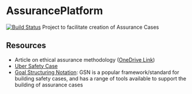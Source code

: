 # AssurancePlatform
[![Build Status](https://app.travis-ci.com/alan-turing-institute/AssurancePlatform.svg?branch=MVP)](https://app.travis-ci.com/alan-turing-institute/AssurancePlatform)
Project to facilitate creation of Assurance Cases

## Resources
- Article on ethical assurance methodology ([OneDrive Link](https://thealanturininstitute-my.sharepoint.com/:b:/g/personal/cburr_turing_ac_uk/EYHu_zD4Oq1Hmq8VGrJ_EsUBNrO1LGhpV2E9AaEUavioMQ?e=qCFKo2))
- [Uber Safety Case](https://uberatgresources.com/safetycase/gsn)
- [Goal Structuring Notation](https://scsc.uk/gsn?page=gsn%206tools): GSN is a popular framework/standard for building safety cases, and has a range of tools available to support the building of assurance cases
